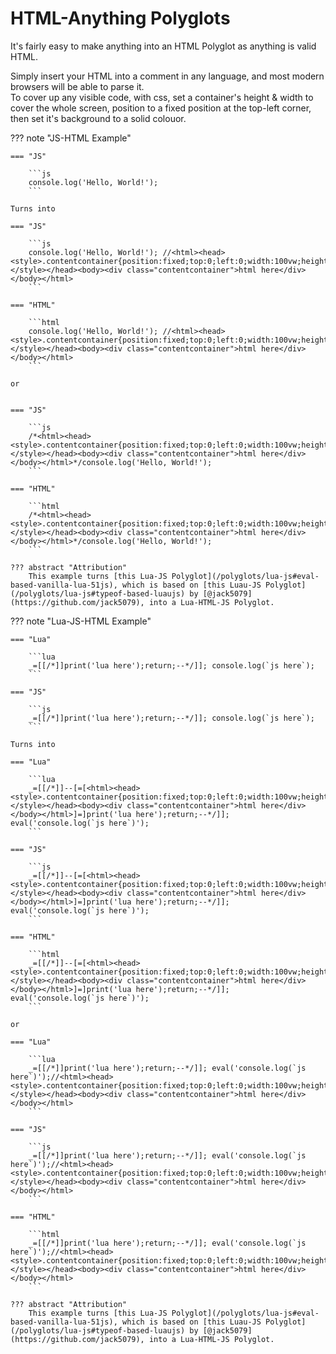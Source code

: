 # HTML-Anything Polyglots
It's fairly easy to make anything into an HTML Polyglot as anything is valid HTML.

Simply insert your HTML into a comment in any language, and most modern browsers will be able to parse it.<br/>
To cover up any visible code, with css, set a container's height & width to cover the whole screen, position to a fixed position at the top-left corner, then set it's background to a solid colouor.

??? note "JS-HTML Example"

    === "JS"

        ```js
        console.log('Hello, World!');
        ```
  
    Turns into

    === "JS"

        ```js
        console.log('Hello, World!'); //<html><head><style>.contentcontainer{position:fixed;top:0;left:0;width:100vw;height:100vh;background:inherit;color:inherit;}</style></head><body><div class="contentcontainer">html here</div></body></html>
        ```

    === "HTML"

        ```html
        console.log('Hello, World!'); //<html><head><style>.contentcontainer{position:fixed;top:0;left:0;width:100vw;height:100vh;background:inherit;color:inherit;}</style></head><body><div class="contentcontainer">html here</div></body></html>
        ```
    
    or
    

    === "JS"

        ```js
        /*<html><head><style>.contentcontainer{position:fixed;top:0;left:0;width:100vw;height:100vh;background:inherit;color:inherit;}</style></head><body><div class="contentcontainer">html here</div></body></html>*/console.log('Hello, World!');
        ```

    === "HTML"

        ```html
        /*<html><head><style>.contentcontainer{position:fixed;top:0;left:0;width:100vw;height:100vh;background:inherit;color:inherit;}</style></head><body><div class="contentcontainer">html here</div></body></html>*/console.log('Hello, World!');
        ```

    ??? abstract "Attribution"
        This example turns [this Lua-JS Polyglot](/polyglots/lua-js#eval-based-vanilla-lua-51js), which is based on [this Luau-JS Polyglot](/polyglots/lua-js#typeof-based-luaujs) by [@jack5079](https://github.com/jack5079), into a Lua-HTML-JS Polyglot.

??? note "Lua-JS-HTML Example"

    === "Lua"

        ```lua
        _=[[/*]]print('lua here');return;--*/]]; console.log(`js here`);
        ```

    === "JS"

        ```js
        _=[[/*]]print('lua here');return;--*/]]; console.log(`js here`);
        ```
  
    Turns into

    === "Lua"

        ```lua
        _=[[/*]]--[=[<html><head><style>.contentcontainer{position:fixed;top:0;left:0;width:100vw;height:100vh;background:inherit;color:inherit;}</style></head><body><div class="contentcontainer">html here</div></body></html>]=]print('lua here');return;--*/]]; eval('console.log(`js here`)');
        ```

    === "JS"

        ```js
        _=[[/*]]--[=[<html><head><style>.contentcontainer{position:fixed;top:0;left:0;width:100vw;height:100vh;background:inherit;color:inherit;}</style></head><body><div class="contentcontainer">html here</div></body></html>]=]print('lua here');return;--*/]]; eval('console.log(`js here`)');
        ```

    === "HTML"

        ```html
        _=[[/*]]--[=[<html><head><style>.contentcontainer{position:fixed;top:0;left:0;width:100vw;height:100vh;background:inherit;color:inherit;}</style></head><body><div class="contentcontainer">html here</div></body></html>]=]print('lua here');return;--*/]]; eval('console.log(`js here`)');
        ```

    or

    === "Lua"

        ```lua
        _=[[/*]]print('lua here');return;--*/]]; eval('console.log(`js here`)');//<html><head><style>.contentcontainer{position:fixed;top:0;left:0;width:100vw;height:100vh;background:inherit;color:inherit;}</style></head><body><div class="contentcontainer">html here</div></body></html>
        ```

    === "JS"

        ```js
        _=[[/*]]print('lua here');return;--*/]]; eval('console.log(`js here`)');//<html><head><style>.contentcontainer{position:fixed;top:0;left:0;width:100vw;height:100vh;background:inherit;color:inherit;}</style></head><body><div class="contentcontainer">html here</div></body></html>
        ```

    === "HTML"

        ```html
        _=[[/*]]print('lua here');return;--*/]]; eval('console.log(`js here`)');//<html><head><style>.contentcontainer{position:fixed;top:0;left:0;width:100vw;height:100vh;background:inherit;color:inherit;}</style></head><body><div class="contentcontainer">html here</div></body></html>
        ```

    ??? abstract "Attribution"
        This example turns [this Lua-JS Polyglot](/polyglots/lua-js#eval-based-vanilla-lua-51js), which is based on [this Luau-JS Polyglot](/polyglots/lua-js#typeof-based-luaujs) by [@jack5079](https://github.com/jack5079), into a Lua-HTML-JS Polyglot.
